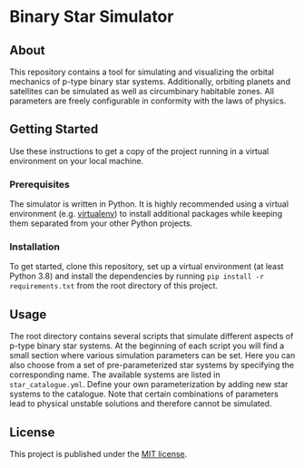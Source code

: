 # Binary Star Simulator

## About

This repository contains a tool for simulating and visualizing the orbital 
mechanics of p-type binary star systems. Additionally, orbiting planets and 
satellites can be simulated as well as circumbinary habitable zones. All 
parameters are freely configurable in conformity with the laws of physics.

## Getting Started

Use these instructions to get a copy of the project running in a virtual 
environment on your local machine.

### Prerequisites

The simulator is written in Python. It is highly recommended using a virtual 
environment (e.g. [virtualenv](https://docs.python.org/3/tutorial/venv.html)) 
to install additional packages while keeping them separated from your other 
Python projects.

### Installation

To get started, clone this repository, set up a virtual environment (at 
least Python 3.8) and install the dependencies by running `pip install -r 
requirements.txt` from the root directory of this project.

## Usage

The root directory contains several scripts that simulate different aspects 
of p-type binary star systems. At the beginning of each script you will find 
a small section where various simulation parameters can be set. Here you can 
also choose from a set of pre-parameterized star systems by specifying the 
corresponding name. The available systems are listed in `star_catalogue.yml`. 
Define your own parameterization by adding new star systems to the catalogue. 
Note that certain combinations of parameters lead to physical unstable 
solutions and therefore cannot be simulated.

## License

This project is published under the [MIT license](LICENSE.txt).
